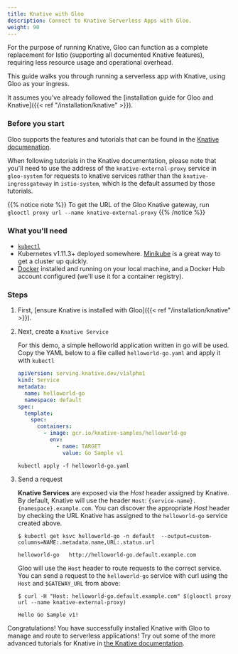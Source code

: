 ```yaml
---
title: Knative with Gloo
description: Connect to Knative Serverless Apps with Gloo.
weight: 90
---
```


For the purpose of running Knative, Gloo can function as a complete replacement for Istio (supporting all documented Knative features), requiring less resource usage and operational overhead. 

This guide walks you through running a serverless app with Knative, using Gloo as your ingress.
 
It assumes you've already followed the [installation guide for Gloo and Knative]({{< ref "/installation/knative" >}}). 

### Before you start

Gloo supports the features and tutorials that can be found in the [Knative documenation](https://knative.dev). 

When following tutorials in the Knative documentation, please note that you'll need to use the address of the `knative-external-proxy` service in `gloo-system` for requests to knative services rather than the `knative-ingressgateway` in `istio-system`, which is the default assumed by those tutorials.

{{% notice note %}}
To get the URL of the Gloo Knative gateway, 
run `glooctl proxy url --name knative-external-proxy`
{{% /notice %}}

### What you'll need
- [`kubectl`](https://kubernetes.io/docs/tasks/tools/install-kubectl/)
- Kubernetes v1.11.3+ deployed somewhere. [Minikube](https://kubernetes.io/docs/tasks/tools/install-minikube/) is a great way to get a cluster up quickly.
- [Docker](https://www.docker.com) installed and running on your local machine, and a Docker Hub account configured (we'll use it for a container registry).

### Steps

1. First, [ensure Knative is installed with Gloo]({{< ref "/installation/knative" >}}). 
 
1. Next, create a `Knative Service`

     For this demo, a simple helloworld application written in go will be used.
     Copy the YAML below to a file called `helloworld-go.yaml` and apply it with
     `kubectl`
  
     ```yaml
     apiVersion: serving.knative.dev/v1alpha1
     kind: Service
     metadata:
       name: helloworld-go
       namespace: default
     spec:
       template:
         spec:
           containers:
             - image: gcr.io/knative-samples/helloworld-go
               env:
                 - name: TARGET
                   value: Go Sample v1
     ```
  
     ```
     kubectl apply -f helloworld-go.yaml
     ```

2. Send a request

     **Knative Services** are exposed via the *Host* header assigned by Knative. By
     default, Knative will use the header `Host`:
     `{service-name}.{namespace}.example.com`. You can discover the appropriate *Host* header by checking the URL Knative has assigned to the `helloworld-go` service created above.
  
     ```
     $ kubectl get ksvc helloworld-go -n default  --output=custom-columns=NAME:.metadata.name,URL:.status.url
     ```
  
     ```     NAME            URL
     helloworld-go   http://helloworld-go.default.example.com
     ```
  
     Gloo will use the `Host` header to route requests to the correct
     service. You can send a request to the `helloworld-go` service with curl
     using the `Host` and `$GATEWAY_URL` from above:
  
     ```
     $ curl -H "Host: helloworld-go.default.example.com" $(glooctl proxy url --name knative-external-proxy)
     ```
  
     ```
     Hello Go Sample v1!
     ```

Congratulations! You have successfully installed Knative with Gloo to manage and route to serverless applications! Try out some of the more advanced tutorials for Knative in [the Knative documentation](https://knative.dev/docs/).
